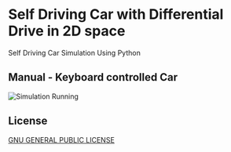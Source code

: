 # Self Driving Car with Differential Drive in 2D space
 Self Driving Car Simulation Using Python

## Manual - Keyboard controlled Car
![Simulation Running](resources/demo-manual.gif)

## License
[GNU GENERAL PUBLIC LICENSE](https://fsf.org/)